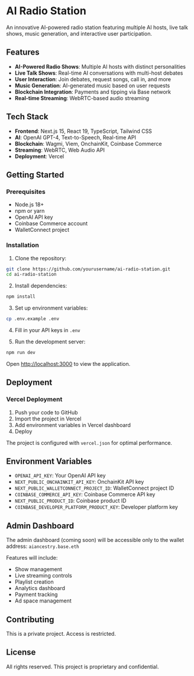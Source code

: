 # AI Radio Station

An innovative AI-powered radio station featuring multiple AI hosts, live talk shows, music generation, and interactive user participation.

## Features

- **AI-Powered Radio Shows**: Multiple AI hosts with distinct personalities
- **Live Talk Shows**: Real-time AI conversations with multi-host debates
- **User Interaction**: Join debates, request songs, call in, and more
- **Music Generation**: AI-generated music based on user requests
- **Blockchain Integration**: Payments and tipping via Base network
- **Real-time Streaming**: WebRTC-based audio streaming

## Tech Stack

- **Frontend**: Next.js 15, React 19, TypeScript, Tailwind CSS
- **AI**: OpenAI GPT-4, Text-to-Speech, Real-time API
- **Blockchain**: Wagmi, Viem, OnchainKit, Coinbase Commerce
- **Streaming**: WebRTC, Web Audio API
- **Deployment**: Vercel

## Getting Started

### Prerequisites

- Node.js 18+ 
- npm or yarn
- OpenAI API key
- Coinbase Commerce account
- WalletConnect project

### Installation

1. Clone the repository:
```bash
git clone https://github.com/yourusername/ai-radio-station.git
cd ai-radio-station
```

2. Install dependencies:
```bash
npm install
```

3. Set up environment variables:
```bash
cp .env.example .env
```

4. Fill in your API keys in `.env`

5. Run the development server:
```bash
npm run dev
```

Open [http://localhost:3000](http://localhost:3000) to view the application.

## Deployment

### Vercel Deployment

1. Push your code to GitHub
2. Import the project in Vercel
3. Add environment variables in Vercel dashboard
4. Deploy

The project is configured with `vercel.json` for optimal performance.

## Environment Variables

- `OPENAI_API_KEY`: Your OpenAI API key
- `NEXT_PUBLIC_ONCHAINKIT_API_KEY`: OnchainKit API key
- `NEXT_PUBLIC_WALLETCONNECT_PROJECT_ID`: WalletConnect project ID
- `COINBASE_COMMERCE_API_KEY`: Coinbase Commerce API key
- `NEXT_PUBLIC_PRODUCT_ID`: Coinbase product ID
- `COINBASE_DEVELOPER_PLATFORM_PRODUCT_KEY`: Developer platform key

## Admin Dashboard

The admin dashboard (coming soon) will be accessible only to the wallet address: `aiancestry.base.eth`

Features will include:
- Show management
- Live streaming controls
- Playlist creation
- Analytics dashboard
- Payment tracking
- Ad space management

## Contributing

This is a private project. Access is restricted.

## License

All rights reserved. This project is proprietary and confidential.
